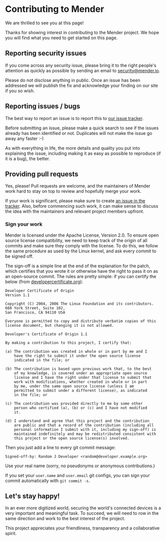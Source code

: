 Contributing to Mender
======================

We are thrilled to see you at this page!

Thanks for showing interest in contributing to the Mender project. We hope you
will find what you need to get started on this page.

## Reporting security issues

If you come across any security issue, please bring it to the right people's
attention as quickly as possible by sending an email to
[security@mender.io](mailto:security@mender.io).

Please do not disclose anything in public. Once an issue has been addressed we
will publish the fix and acknowledge your finding on our site if you so wish.


## Reporting issues / bugs

The best way to report an issue is to report this to [our issue
tracker](https://tracker.mender.io/projects/MEN?target=_blank).

Before submitting an issue, please make a quick search to see if the issues
already has been identified or not. Duplicates will not make the issue go away
any faster :-)

As with everything in life, the more details and quality you put into explaining
the issue, including making it as easy as possible to reproduce (if it is a
bug), the better.

## Providing pull requests

Yes, please! Pull requests are welcome, and the maintainers of Mender work hard
to stay on top to review and hopefully merge your work.

If your work is significant, please make sure to create [an issue in the
tracker](https://tracker.mender.io/projects/MEN?target=_blank). Also, before
commencing such work, it can make sense to discuss the idea with the maintainers
and relevant project members upfront.


### Sign your work

Mender is licensed under the Apache License, Version 2.0. To ensure open source
license compatibility, we need to keep track of the origin of all commits and
make sure they comply with the license. To do this, we follow the same procedure
as used by the Linux kernel, and ask every commit to be signed off.

The sign-off is a simple line at the end of the explanation for the patch, which
certifies that you wrote it or otherwise have the right to pass it on as an
open-source commit.  The rules are pretty simple: if you can certify the below
(from [developercertificate.org](http://developercertificate.org/)):


```
Developer Certificate of Origin
Version 1.1

Copyright (C) 2004, 2006 The Linux Foundation and its contributors.
660 York Street, Suite 102,
San Francisco, CA 94110 USA

Everyone is permitted to copy and distribute verbatim copies of this
license document, but changing it is not allowed.

Developer's Certificate of Origin 1.1

By making a contribution to this project, I certify that:

(a) The contribution was created in whole or in part by me and I
    have the right to submit it under the open source license
    indicated in the file; or

(b) The contribution is based upon previous work that, to the best
    of my knowledge, is covered under an appropriate open source
    license and I have the right under that license to submit that
    work with modifications, whether created in whole or in part
    by me, under the same open source license (unless I am
    permitted to submit under a different license), as indicated
    in the file; or

(c) The contribution was provided directly to me by some other
    person who certified (a), (b) or (c) and I have not modified
    it.

(d) I understand and agree that this project and the contribution
    are public and that a record of the contribution (including all
    personal information I submit with it, including my sign-off) is
    maintained indefinitely and may be redistributed consistent with
    this project or the open source license(s) involved.
```

Then you just add a line to every git commit message:

    Signed-off-by: Random J Developer <random@developer.example.org>

Use your real name (sorry, no pseudonyms or anonymous contributions.)

If you set your `user.name` and `user.email` git configs, you can sign your
commit automatically with `git commit -s`.

## Let's stay happy!

In an ever more digitized world, securing the world's connected devices is a
very important and meaningful task. To succeed, we will need to row in the same
direction and work to the best interest of the project.

This project appreciates your friendliness, transparency and a collaborative
spirit.
